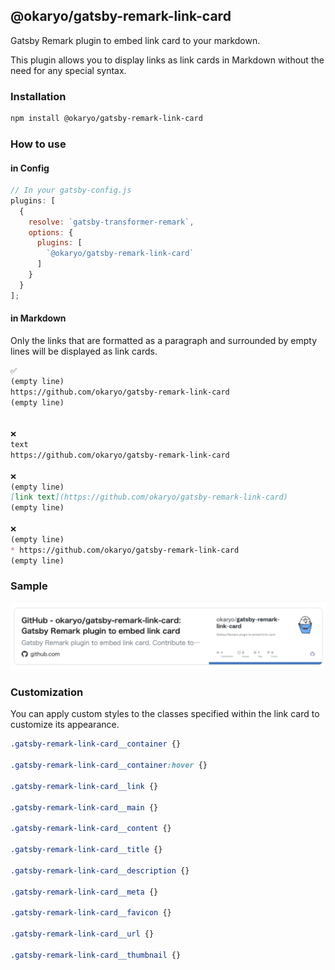 ## @okaryo/gatsby-remark-link-card
Gatsby Remark plugin to embed link card to your markdown.

This plugin allows you to display links as link cards in Markdown without the need for any special syntax.

### Installation
```sh
npm install @okaryo/gatsby-remark-link-card
```

### How to use
#### in Config
```js
// In your gatsby-config.js
plugins: [
  {
    resolve: `gatsby-transformer-remark`,
    options: {
      plugins: [
        `@okaryo/gatsby-remark-link-card`
      ]
    }
  }
];
```
#### in Markdown
Only the links that are formatted as a paragraph and surrounded by empty lines will be displayed as link cards.

```md
✅
(empty line)
https://github.com/okaryo/gatsby-remark-link-card
(empty line)


❌
text
https://github.com/okaryo/gatsby-remark-link-card

❌
(empty line)
[link text](https://github.com/okaryo/gatsby-remark-link-card)
(empty line)

❌
(empty line)
* https://github.com/okaryo/gatsby-remark-link-card
(empty line)
```

### Sample
![Smaple](./docs/sample.png)

### Customization
You can apply custom styles to the classes specified within the link card to customize its appearance.

```css
.gatsby-remark-link-card__container {}

.gatsby-remark-link-card__container:hover {}

.gatsby-remark-link-card__link {}

.gatsby-remark-link-card__main {}

.gatsby-remark-link-card__content {}

.gatsby-remark-link-card__title {}

.gatsby-remark-link-card__description {}

.gatsby-remark-link-card__meta {}

.gatsby-remark-link-card__favicon {}

.gatsby-remark-link-card__url {}

.gatsby-remark-link-card__thumbnail {}
```
